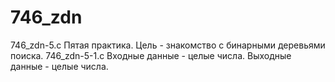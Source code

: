 # 746_zdn
746_zdn-5.c
Пятая практика. Цель - знакомство с бинарными деревьями поиска.
746_zdn-5-1.c Входные данные - целые числа. Выходные данные - целые числа.
